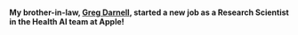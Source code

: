 #### My brother-in-law, [Greg Darnell](https://www.gregdarnell.com/), started a new job as a **Research Scientist** in the **Health AI** team at **Apple**!
